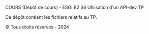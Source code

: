 COURS (Dépôt de cours) - ESGI B2
S6 Utilisation d'un API-dev TP

Ce dépôt contient les fichiers relatifs au TP.

© Tous droits réservés - 2024